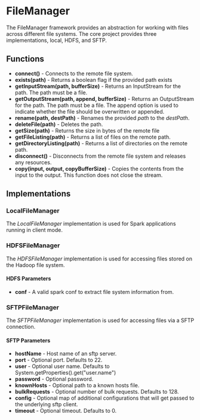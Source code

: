 # FileManager
The FileManager framework provides an abstraction for working with files across different file systems. The core project
provides three implementations, local, HDFS, and SFTP.

## Functions

* **connect()** - Connects to the remote file system.
* **exists(path)** - Returns a boolean flag if the provided path exists
* **getInputStream(path, bufferSize)** - Returns an InputStream for the path. The path must be a file.
* **getOutputStream(path, append, bufferSize)** - Returns an OutputStream for the path. The path must be a file. The append option is
used to indicate whether the file should be overwritten or appended.
* **rename(path, destPath)** - Renames the provided *path* to the *destPath*.
* **deleteFile(path)** - Deletes the path.
* **getSize(path)** - Returns the size in bytes of the remote file
* **getFileListing(path)** - Returns a list of files on the remote path.
* **getDirectoryListing(path)** - Returns a list of directories on the remote path.
* **disconnect()** - Disconnects from the remote file system and releases any resources.
* **copy(input, output, copyBufferSize)** - Copies the contents from the input to the output. This function
does not close the stream.

## Implementations

### LocalFileManager
The *LocalFileManager* implementation is used for Spark applications running in client mode.

### HDFSFileManager
The *HDFSFileManager* implementation is used for accessing files stored on the Hadoop file system.

#### HDFS Parameters
* **conf** - A valid spark conf to extract file system information from.

### SFTPFileManager
The *SFTPFileManager* implementation is used for accessing files via a SFTP connection.

#### SFTP Parameters
* **hostName** - Host name of an sftp server.
* **port** - Optional port. Defaults to 22.
* **user** - Optional user name. Defaults to System.getProperties().get("user.name")
* **password** - Optional password.
* **knownHosts** - Optional path to a known hosts file.
* **bulkRequests** - Optional number of bulk requests. Defaults to 128.
* **config** - Optional map of additional configurations that will get passed to the underlying sftp client.
* **timeout** - Optional timeout. Defaults to 0.
